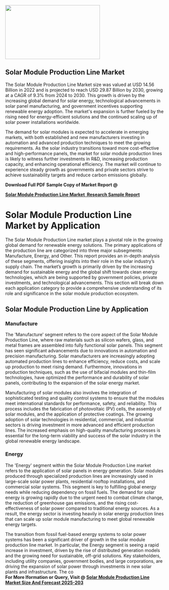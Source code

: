 <p><img class="alignnone size-medium wp-image-20088" src="https://ffe5etoiles.com/wp-content/uploads/2024/12/MST1-300x171.png" alt="" width="300" height="171" /></p><p><p> <h2>Solar Module Production Line Market </h2><p>The Solar Module Production Line Market size was valued at USD 14.56 Billion in 2022 and is projected to reach USD 29.87 Billion by 2030, growing at a CAGR of 9.3% from 2024 to 2030. This growth is driven by the increasing global demand for solar energy, technological advancements in solar panel manufacturing, and government incentives supporting renewable energy adoption. The market's expansion is further fueled by the rising need for energy-efficient solutions and the continued scaling up of solar power installations worldwide.</p><p>The demand for solar modules is expected to accelerate in emerging markets, with both established and new manufacturers investing in automation and advanced production techniques to meet the growing requirements. As the solar industry transitions toward more cost-effective and high-performance panels, the market for solar module production lines is likely to witness further investments in R&D, increasing production capacity, and enhancing operational efficiency. The market will continue to experience steady growth as governments and private sectors strive to achieve sustainability targets and reduce carbon emissions globally.</p></p><p><strong>Download Full PDF Sample Copy of Market Report @</strong></p><p><strong><a href="https://www.verifiedmarketreports.com/download-sample/?rid=286440&utm_source=Sites-google&utm_medium=265" target="_blank">Solar Module Production Line Market &nbsp;Research Sample Report</a></strong></p><p><h1>Solar Module Production Line Market by Application</h1><p>The Solar Module Production Line market plays a pivotal role in the growing global demand for renewable energy solutions. The primary applications of the production line are categorized into three major subsegments: Manufacture, Energy, and Other. This report provides an in-depth analysis of these segments, offering insights into their role in the solar industry’s supply chain. The market’s growth is primarily driven by the increasing demand for sustainable energy and the global shift towards clean energy technologies, which are being supported by government policies, private investments, and technological advancements. This section will break down each application category to provide a comprehensive understanding of its role and significance in the solar module production ecosystem.</p><h2>Solar Module Production Line by Application</h2><h3>Manufacture</h3><p>The 'Manufacture' segment refers to the core aspect of the Solar Module Production Line, where raw materials such as silicon wafers, glass, and metal frames are assembled into fully functional solar panels. This segment has seen significant advancements due to innovations in automation and precision manufacturing. Solar manufacturers are increasingly adopting automated production lines to enhance efficiency, reduce costs, and scale up production to meet rising demand. Furthermore, innovations in production techniques, such as the use of bifacial modules and thin-film technologies, have optimized the performance and durability of solar panels, contributing to the expansion of the solar energy market.</p><p>Manufacturing of solar modules also involves the integration of sophisticated testing and quality control systems to ensure that the modules meet international standards for performance, safety, and reliability. This process includes the fabrication of photovoltaic (PV) cells, the assembly of solar modules, and the application of protective coatings. The growing adoption of solar technologies in residential, commercial, and industrial sectors is driving investment in more advanced and efficient production lines. The increased emphasis on high-quality manufacturing processes is essential for the long-term viability and success of the solar industry in the global renewable energy landscape.</p><h3>Energy</h3><p>The 'Energy' segment within the Solar Module Production Line market refers to the application of solar panels in energy generation. Solar modules produced through specialized production lines are increasingly used in large-scale solar power plants, residential rooftop installations, and commercial solar systems. This segment is key to fulfilling global energy needs while reducing dependency on fossil fuels. The demand for solar energy is growing rapidly due to the urgent need to combat climate change, the reduction of greenhouse gas emissions, and the rising cost-effectiveness of solar power compared to traditional energy sources. As a result, the energy sector is investing heavily in solar energy production lines that can scale up solar module manufacturing to meet global renewable energy targets.</p><p>The transition from fossil fuel-based energy systems to solar power systems has been a significant driver of growth in the solar module production line market. In particular, the Energy segment is seeing a rapid increase in investment, driven by the rise of distributed generation models and the growing need for sustainable, off-grid solutions. Key stakeholders, including utility companies, government bodies, and large corporations, are driving the expansion of solar power through investments in new solar plants and infrastructure. The co<strong><br />For More Iformation or Query, Visit @ <a href="https://www.verifiedmarketreports.com/product/solar-module-production-line-market/" target="_blank">Solar Module Production Line Market Size And Forecast 2025-203</a></strong></p>
